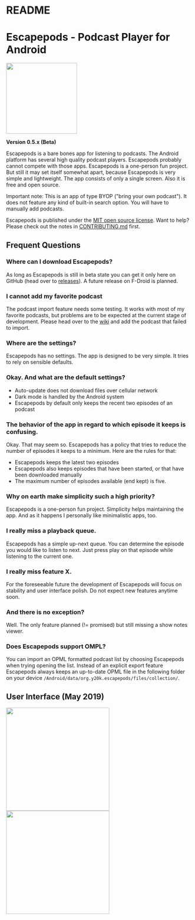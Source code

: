 README
======

# Escapepods - Podcast Player for Android
<img src="https://raw.githubusercontent.com/y20k/escapepods/master/app/src/main/res/mipmap-xxxhdpi/ic_launcher_round.png" width="192" />

**Version 0.5.x (Beta)**

Escapepods is a bare bones app for listening to podcasts. The Android platform has several high quality podcast players. Escapepods probably cannot compete with those apps. Escapepods is a one-person fun project. But still it may set itself somewhat apart, because Escapepods is very simple and lightweight. The app consists of only a single screen. Also it is free and open source.

Important note: This is an app of type BYOP ("bring your own podcast"). It does not feature any kind of built-in search option. You will have to manually add podcasts.

Escapepods is published under the [MIT open source license](https://opensource.org/licenses/MIT). Want to help? Please check out the notes in [CONTRIBUTING.md](https://github.com/y20k/escapepods/blob/master/CONTRIBUTE.md) first.


## Frequent Questions

### Where can I download Escapepods?
As long as Escapepods is still in beta state you can get it only here on GitHub (head over to [releases](https://github.com/y20k/escapepods/releases)). A future release on F-Droid is planned.

### I cannot add my favorite podcast
The podcast import feature needs some testing. It works with most of my favorite podcasts, but problems are to be expected at the current stage of development. Please head over to the [wiki](https://github.com/y20k/escapepods/wiki/Podcasts-feeds-that-are-not-working-yet) and add the podcast that failed to import.

### Where are the settings?
Escapepods has no settings. The app is designed to be very simple. It tries to rely on sensible defaults.

### Okay. And what are the default settings?
- Auto-update does not download files over cellular network
- Dark mode is handled by the Android system
- Escapepods by default only keeps the recent two episodes of an podcast

### The behavior of the app in regard to which episode it keeps is confusing.
Okay. That may seem so. Escapepods has a policy that tries to reduce the number of episodes it keeps to a minimum. Here are the rules for that:
- Escapepods keeps the latest two episodes
- Escapepods also keeps episodes that have been started, or that have been downloaded manually
- The maximum number of episodes available (end kept) is five.

### Why on earth make simplicity such a high priority?
Escapepods is a one-person fun project. Simplicity helps maintaining the app. And as it happens I personally like minimalistic apps, too.

### I really miss a playback queue.
Escapepods has a simple up-next queue. You can determine the episode you would like to listen to next. Just press play on that episode while listening to the current one.

### I really miss feature X.
For the foreseeable future the development of Escapepods will focus on stability and user interface polish. Do not expect new features anytime soon.

### And there is no exception?
Well. The only feature planned (!= promised) but still missing a show notes viewer.

### Does Escapepods support OMPL?
You can import an OPML formatted podcast list by choosing Escapepods when trying opening the list. Instead of an explicit export feature Escapepods always keeps an up-to-date OPML file in the following folder on your device `/Android/data/org.y20k.escapepods/files/collection/`.

## User Interface (May 2019)
<img src="https://raw.githubusercontent.com/y20k/escapepods/master/assets/ui-screenshot-001-2019-05.png" width="280" /><img src="https://raw.githubusercontent.com/y20k/escapepods/master/assets/ui-screenshot-002-2019-05.png" width="280" />
